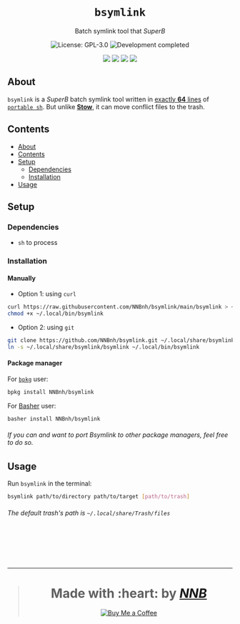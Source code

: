 <h1 align="center"><code>bsymlink</code></h1>
<p align="center">Batch symlink tool that <i>SuperB</i></p>
<p align="center"><img src="https://img.shields.io/github/license/NNBnh/bsymlink?labelColor=073551&color=4EAA25&style=for-the-badge" alt="License: GPL-3.0"> <img src="https://img.shields.io/badge/development-completed-%234EAA25.svg?labelColor=073551&style=for-the-badge&logoColor=FFFFFF" alt="Development completed"></p>
<p align="center"><img src="https://img.shields.io/github/watchers/NNBnh/bsymlink?labelColor=073551&color=4EAA25&style=flat-square"> <img src="https://img.shields.io/github/stars/NNBnh/bsymlink?labelColor=073551&color=4EAA25&style=flat-square"> <img src="https://img.shields.io/github/forks/NNBnh/bsymlink?labelColor=073551&color=4EAA25&style=flat-square"> <img src="https://img.shields.io/github/issues/NNBnh/bsymlink?labelColor=073551&color=4EAA25&style=flat-square"></p>

## About
`bsymlink` is a *SuperB* batch symlink tool written in [exactly **64** lines](https://github.com/NNBnh/bsymlink/blob/main/bsymlink#L64) of [`portable sh`](https://github.com/dylanaraps/pure-sh-bible). But unlike [**Stow**](https://www.gnu.org/software/stow), it can move conflict files to the trash.

## Contents
- [About](#about)
- [Contents](#contents)
- [Setup](#setup)
  - [Dependencies](#dependencies)
  - [Installation](#installation)
- [Usage](#usage)

## Setup
### Dependencies
- `sh` to process

### Installation
#### Manually
- Option 1: using `curl`

```sh
curl https://raw.githubusercontent.com/NNBnh/bsymlink/main/bsymlink > ~/.local/bin/bsymlink
chmod +x ~/.local/bin/bsymlink
```

- Option 2: using `git`

```sh
git clone https://github.com/NNBnh/bsymlink.git ~/.local/share/bsymlink
ln -s ~/.local/share/bsymlink/bsymlink ~/.local/bin/bsymlink
```

#### Package manager
For [`bpkg`](https://github.com/bpkg/bpkg) user:

```sh
bpkg install NNBnh/bsymlink
```

For [Basher](https://github.com/bpkg/bpkg) user:

```sh
basher install NNBnh/bsymlink
```

###### If you can and want to port Bsymlink to other package managers, feel free to do so.

## Usage
Run `bsymlink` in the terminal:

```sh
bsymlink path/to/directory path/to/target [path/to/trash]
```

###### The default trash's path is `~/.local/share/Trash/files`

<br><br><br><br>

---

> <h1 align="center">Made with :heart: by <a href="https://github.com/NNBnh"><i>NNB</i></a></h1>
>
> <p align="center"><a href="https://www.buymeacoffee.com/nnbnh"><img src="https://img.shields.io/badge/buy_me_a_coffee%20-%23F7CA88.svg?logo=buy-me-a-coffee&logoColor=333333&style=for-the-badge" alt="Buy Me a Coffee"></p>
